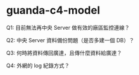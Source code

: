 # guanda-c4-model

Q1: 目前無法再中央 Server 做有效的廠區監控連線？

Q2: 中央 Server 資料備份問題（是否多建一個 DB）？

Q3: 何時將資料傳回廣達，且傳什麼資料給廣達？

Q4: 外網的 log 紀錄方式？
